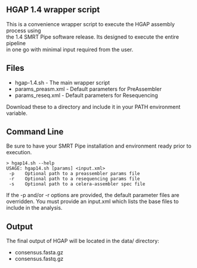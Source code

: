 HGAP 1.4 wrapper script
-----------------------
This is a convenience wrapper script to execute the HGAP assembly process using  
the 1.4 SMRT Pipe software release.  Its designed to execute the entire pipeline  
in one go with minimal input required from the user.

Files
-----
* hgap-1.4.sh - The main wrapper script
* params_preasm.xml - Default parameters for PreAssembler
* params_reseq.xml - Default parameters for Resequencing

Download these to a directory and include it in your PATH environment variable.   


Command Line
------------
Be sure to have your SMRT Pipe installation and environment ready prior to  
execution.  

    > hgap14.sh --help
    USAGE: hgap14.sh [params] <input.xml>
     -p    Optional path to a preassembler params file
     -r    Optional path to a resequencing params file
     -s    Optional path to a celera-assembler spec file

If the -p and/or -r options are provided, the default parameter files are   
overridden.  You must provide an input.xml which lists the base files to   
include in the analysis.

Output
------
The final output of HGAP will be located in the data/ directory:
* consensus.fasta.gz
* consensus.fastq.gz
